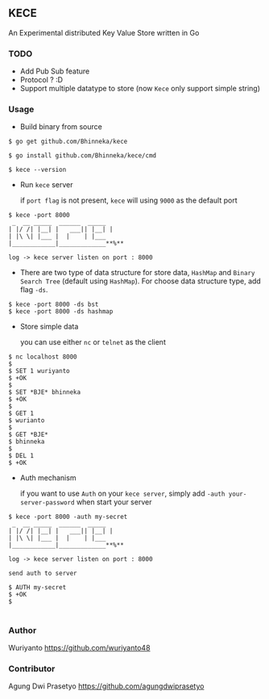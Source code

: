 ## KECE

An Experimental distributed Key Value Store written in Go

### TODO
- Add Pub Sub feature
- Protocol ? :D
- Support multiple datatype to store (now `Kece` only support simple string)

### Usage
- Build binary from source
```shell
$ go get github.com/Bhinneka/kece

$ go install github.com/Bhinneka/kece/cmd

$ kece --version
```

- Run `kece` server

    if `port flag` is not present, `kece` will using `9000` as the default port
```shell
$ kece -port 8000
 _  __ _____  ______  _____
| |/ /| |__| |   ___|| |__| |
| |\ \| |___ |  |    | |___
|____________|_____________**%**

log -> kece server listen on port : 8000
```

- There are two type of data structure for store data, `HashMap` and `Binary Search Tree` (default using `HashMap`). For choose data structure type, add flag `-ds`.
```shell
$ kece -port 8000 -ds bst
$ kece -port 8000 -ds hashmap
```

- Store simple data
    
    you can use either `nc` or `telnet` as the client
```shell
$ nc localhost 8000
$
$ SET 1 wuriyanto
$ +OK
$
$ SET *BJE* bhinneka
$ +OK
$
$ GET 1
$ wurianto
$
$ GET *BJE*
$ bhinneka
$
$ DEL 1
$ +OK
```

- Auth mechanism

    if you want to use `Auth` on your `kece server`, simply add `-auth your-server-password` when start your server
```shell
$ kece -port 8000 -auth my-secret
 _  __ _____  ______  _____
| |/ /| |__| |   ___|| |__| |
| |\ \| |___ |  |    | |___
|____________|_____________**%**

log -> kece server listen on port : 8000
```

    send auth to server
```shell
$ AUTH my-secret
$ +OK
$
```


#

### Author
Wuriyanto https://github.com/wuriyanto48

### Contributor
Agung Dwi Prasetyo https://github.com/agungdwiprasetyo